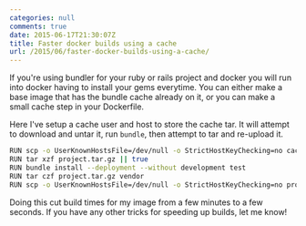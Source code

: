 ```yaml
---
categories: null
comments: true
date: 2015-06-17T21:30:07Z
title: Faster docker builds using a cache
url: /2015/06/faster-docker-builds-using-a-cache/
---
```


If you're using bundler for your ruby or rails project and docker you will run into docker having to install your gems everytime. You can either make a base image that has the bundle cache already on it, or you can make a small cache step in your Dockerfile.

Here I've setup a cache user and host to store the cache tar. It will attempt to download and untar it, run `bundle`, then attempt to tar and re-upload it.

``` bash
RUN scp -o UserKnownHostsFile=/dev/null -o StrictHostKeyChecking=no cache@172.17.42.1:~/project.tar.gz . || true
RUN tar xzf project.tar.gz || true
RUN bundle install --deployment --without development test
RUN tar czf project.tar.gz vendor
RUN scp -o UserKnownHostsFile=/dev/null -o StrictHostKeyChecking=no project.tar.gz cache@172.17.42.1:~/ || true
```

Doing this cut build times for my image from a few minutes to a few seconds. If you have any other tricks for speeding up builds, let me know!
